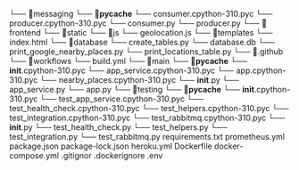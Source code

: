 
└── 📁messaging
    └── 📁__pycache__
        └── consumer.cpython-310.pyc
        └── producer.cpython-310.pyc
    └── consumer.py
    └── producer.py
└── 📁frontend
    └── 📁static
        └── 📁js
            └── geolocation.js
    └── 📁templates
        └── index.html
└── 📁database
    └── create_tables.py
    └── database.db
    └── print_google_nearby_places.py
    └── print_locations_table.py
└── 📁.github
    └── 📁workflows
        └── build.yml
└── 📁main
    └── 📁__pycache__
        └── __init__.cpython-310.pyc
        └── app_service.cpython-310.pyc
        └── app.cpython-310.pyc
        └── nearby_places.cpython-310.pyc
    └── __init__.py
    └── app_service.py
    └── app.py
└── 📁testing
    └── 📁__pycache__
        └── __init__.cpython-310.pyc
        └── test_app_service.cpython-310.pyc
        └── test_health_check.cpython-310.pyc
        └── test_helpers.cpython-310.pyc
        └── test_integration.cpython-310.pyc
        └── test_rabbitmq.cpython-310.pyc
    └── __init__.py
    └── test_health_check.py
    └── test_helpers.py
    └── test_integration.py
    └── test_rabbitmq.py
requirements.txt
prometheus.yml
package.json
package-lock.json
heroku.yml
Dockerfile
docker-compose.yml
.gitignor
.dockerignore
.env